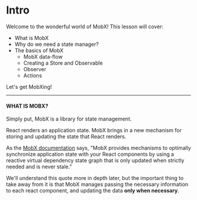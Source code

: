 # Intro

Welcome to the wonderful world of MobX! This lesson will cover:

  

-   What is MobX
-   Why do we need a state manager?
-   The basics of MobX
    -   MobX data-flow
    -   Creating a Store and Observable
    -   Observer
    -   Actions

  

Let's get MobXing!

  

----------

  

#### **WHAT IS MOBX?**

  

Simply put, MobX is a library for state management.

  

React renders an application state. MobX brings in a new mechanism for storing and updating the state that React renders.

  

As the [MobX documentation](https://mobx.js.org/) says, "MobX provides mechanisms to optimally synchronize application state with your React components by using a reactive virtual dependency state graph that is only updated when strictly needed and is never stale."

  

We'll understand this quote more in depth later, but the important thing to take away from it is that MobX manages passing the necessary information to each react component, and updating the data **only when necessary**.